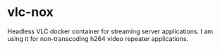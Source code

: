 # vlc-nox
Headless VLC docker container for streaming server applications. I am using it for non-transcoding h264 video repeater applications.
